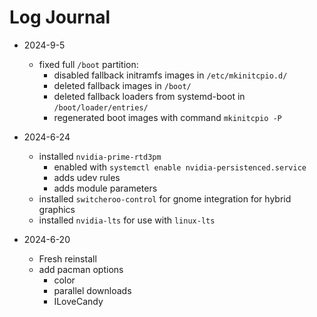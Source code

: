 # Log Journal
- 2024-9-5
  - fixed full `/boot` partition:
    - disabled fallback initramfs images in `/etc/mkinitcpio.d/`
    - deleted fallback images in `/boot/`
    - deleted fallback loaders from systemd-boot in `/boot/loader/entries/`
    - regenerated boot images with command `mkinitcpio -P`

- 2024-6-24
  - installed `nvidia-prime-rtd3pm` 
    - enabled with `systemctl enable nvidia-persistenced.service`
    - adds udev rules
    - adds module parameters
  - installed `switcheroo-control` for gnome integration for hybrid graphics
  - installed `nvidia-lts` for use with `linux-lts`

- 2024-6-20
  - Fresh reinstall
  - add pacman options
    - color
    - parallel downloads
    - ILoveCandy
